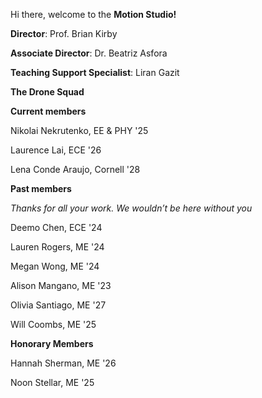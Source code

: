 Hi there, welcome to the **Motion Studio!**


**Director**: Prof. Brian Kirby 

**Associate Director**: Dr. Beatriz Asfora

**Teaching Support Specialist**: Liran Gazit


**The Drone Squad**

**Current members**

Nikolai Nekrutenko, EE & PHY '25

Laurence Lai, ECE '26

Lena Conde Araujo, Cornell '28

**Past members**

_Thanks for all your work. We wouldn’t be here without you_

Deemo Chen, ECE '24

Lauren Rogers, ME '24

Megan Wong, ME '24

Alison Mangano, ME '23

Olivia Santiago, ME '27

Will Coombs, ME '25

**Honorary Members**

Hannah Sherman, ME '26

Noon Stellar,  ME '25


<!--

**Here are some ideas to get you started:**

🙋‍♀️ A short introduction - what is your organization all about?
🌈 Contribution guidelines - how can the community get involved?
👩‍💻 Useful resources - where can the community find your docs? Is there anything else the community should know?
🍿 Fun facts - what does your team eat for breakfast?
🧙 Remember, you can do mighty things with the power of [Markdown](https://docs.github.com/github/writing-on-github/getting-started-with-writing-and-formatting-on-github/basic-writing-and-formatting-syntax)
-->

